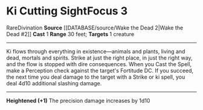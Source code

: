 ﻿---
actions: '[one-action]'
heighten: '+1'
heighten_level: 3, 4, 5, 6, 7, 8, 9, 10
id: '1424'
level: '3'
name: Ki Cutting Sight
range: 30 feet
rarity: Rare
school: Divination
source: '[[DATABASE/source/Wake the Dead 2|Wake the Dead #2]]'
target: 1 creature
trait:
- '[[DATABASE/trait/Divination|Divination]]'
- '[[DATABASE/trait/Rare|Rare]]'
type: Focus

---
# Ki Cutting Sight<span class="item-type">Focus 3</span>

<span class="trait-rare item-trait">Rare</span><span class="item-trait">Divination</span>
**Source** [[DATABASE/source/Wake the Dead 2|Wake the Dead #2]]
**Cast** <span class="action-icon">1</span> 
**Range** 30 feet; **Targets** 1 creature

---
Ki flows through everything in existence—animals and plants, living and dead, mortals and spirits. Strike at just the right place, in just the right way, and the flow is stopped with dire consequences.
When you Cast the Spell, make a Perception check against the target's Fortitude DC. If you succeed, the next time you deal damage to the target with a Strike or ki spell, you deal 4d10 additional slashing damage.

---
**Heightened (+1)** The precision damage increases by 1d10